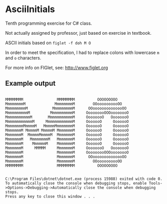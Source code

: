 # AsciiInitials
Tenth programming exercise for C# class.

Not actually assigned by professor, just based on exercise in textbook.

ASCII initials based on `figlet -f doh M O`

In order to meet the specification, I had to replace colons
with lowercase `m` and `o` characters.

For more info on FIGlet, see: http://www.figlet.org

## Example output
```

MMMMMMMM               MMMMMMMM          OOOOOOOOO
MmmmmmmmM             MmmmmmmmM        OOoooooooooOO
MmmmmmmmmM           MmmmmmmmmM      OOoooooooooooooOO
MmmmmmmmmmM         MmmmmmmmmmM     OoooooooOOOoooooooO
MmmmmmmmmmmM       MmmmmmmmmmmM     OooooooO   OooooooO
MmmmmmmmmmmmM     MmmmmmmmmmmmM     OoooooO     OoooooO
MmmmmmmmMmmmmM   MmmmmMmmmmmmmM     OoooooO     OoooooO
MmmmmmmM MmmmmM MmmmmM MmmmmmmM     OoooooO     OoooooO
MmmmmmmM  MmmmmMmmmmM  MmmmmmmM     OoooooO     OoooooO
MmmmmmmM   MmmmmmmmM   MmmmmmmM     OoooooO     OoooooO
MmmmmmmM    MmmmmmM    MmmmmmmM     OoooooO     OoooooO
MmmmmmmM     MMMMM     MmmmmmmM     OooooooO   OooooooO
MmmmmmmM               MmmmmmmM     OoooooooOOOoooooooO
MmmmmmmM               MmmmmmmM      OOoooooooooooooOO
MmmmmmmM               MmmmmmmM        OOoooooooooOO
MMMMMMMM               MMMMMMMM          OOOOOOOOO


C:\Program Files\dotnet\dotnet.exe (process 15988) exited with code 0.
To automatically close the console when debugging stops, enable Tools->Options->Debugging->Automatically close the console when debugging stops.
Press any key to close this window . . .
```
